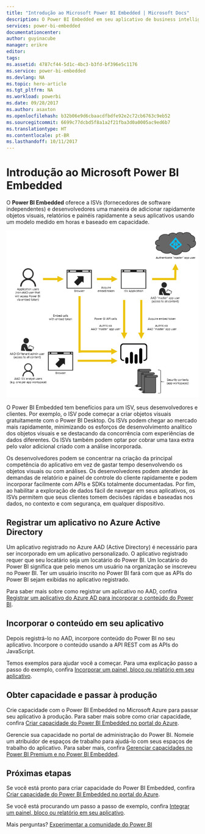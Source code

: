 ```yaml
---
title: "Introdução ao Microsoft Power BI Embedded | Microsoft Docs"
description: O Power BI Embedded em seu aplicativo de business intelligence
services: power-bi-embedded
documentationcenter: 
author: guyinacube
manager: erikre
editor: 
tags: 
ms.assetid: 4787cf44-5d1c-4bc3-b3fd-bf396e5c1176
ms.service: power-bi-embedded
ms.devlang: NA
ms.topic: hero-article
ms.tgt_pltfrm: NA
ms.workload: powerbi
ms.date: 09/28/2017
ms.author: asaxton
ms.openlocfilehash: b32b06e9d6cbaacdfbdfe92e2c72cb6763c9eb52
ms.sourcegitcommit: 6699c77dcbd5f8a1a2f21fba3d0a0005ac9ed6b7
ms.translationtype: HT
ms.contentlocale: pt-BR
ms.lasthandoff: 10/11/2017
---
```

# <a name="get-started-with-microsoft-power-bi-embedded"></a>Introdução ao Microsoft Power BI Embedded

O **Power BI Embedded** oferece a ISVs (fornecedores de software independentes) e desenvolvedores uma maneira de adicionar rapidamente objetos visuais, relatórios e painéis rapidamente a seus aplicativos usando um modelo medido em horas e baseado em capacidade.

![Diagrama do fluxo de incorporação](media/get-started/introduction.png)

O Power BI Embedded tem benefícios para um ISV, seus desenvolvedores e clientes. Por exemplo, o ISV pode começar a criar objetos visuais gratuitamente com o Power BI Desktop. Os ISVs podem chegar ao mercado mais rapidamente, minimizando os esforços de desenvolvimento analítico dos objetos visuais e se destacando da concorrência com experiências de dados diferentes. Os ISVs também podem optar por cobrar uma taxa extra pelo valor adicional criado com a análise incorporada.

Os desenvolvedores podem se concentrar na criação da principal competência do aplicativo em vez de gastar tempo desenvolvendo os objetos visuais ou com análises. Os desenvolvedores podem atender às demandas de relatório e painel de controle do cliente rapidamente e podem incorporar facilmente com APIs e SDKs totalmente documentadas. Por fim, ao habilitar a exploração de dados fácil de navegar em seus aplicativos, os ISVs permitem que seus clientes tomem decisões rápidas e baseadas nos dados, no contexto e com segurança, em qualquer dispositivo.

## <a name="register-an-application-within-azure-active-directory"></a>Registrar um aplicativo no Azure Active Directory

Um aplicativo registrado no Azure AAD (Active Directory) é necessário para ser incorporado em um aplicativo personalizado. O aplicativo registrado requer que seu locatário seja um locatário do Power BI. Um locatário do Power BI significa que pelo menos um usuário na organização se inscreveu no Power BI. Ter um usuário inscrito no Power BI fará com que as APIs do Power BI sejam exibidas no aplicativo registrado.

Para saber mais sobre como registrar um aplicativo no AAD, confira [Registrar um aplicativo do Azure AD para incorporar o conteúdo do Power BI](https://powerbi.microsoft.com/documentation/powerbi-developer-register-app/).

## <a name="embed-content-in-your-application"></a>Incorporar o conteúdo em seu aplicativo

Depois registrá-lo no AAD, incorpore conteúdo do Power BI no seu aplicativo. Incorpore o conteúdo usando a API REST com as APIs do JavaScript.

Temos exemplos para ajudar você a começar. Para uma explicação passo a passo do exemplo, confira [Incorporar um painel, bloco ou relatório em seu aplicativo](https://powerbi.microsoft.com/documentation/powerbi-developer-embed-sample-app-owns-data/).

## <a name="get-capacity-and-move-to-production"></a>Obter capacidade e passar à produção

Crie capacidade com o Power BI Embedded no Microsoft Azure para passar seu aplicativo à produção. Para saber mais sobre como criar capacidade, confira [Criar capacidade do Power BI Embedded no portal do Azure](create-capacity.md).

Gerencie sua capacidade no portal de administração do Power BI. Nomeie um atribuidor de espaços de trabalho para ajudá-lo com seus espaços de trabalho do aplicativo. Para saber mais, confira [Gerenciar capacidades no Power BI Premium e no Power BI Embedded](https://powerbi.microsoft.com/documentation/powerbi-admin-premium-manage/).

## <a name="next-steps"></a>Próximas etapas

Se você está pronto para criar capacidade do Power BI Embedded, confira [Criar capacidade do Power BI Embedded no portal do Azure](create-capacity.md).

Se você está procurando um passo a passo de exemplo, confira [Integrar um painel, bloco ou relatório em seu aplicativo](https://powerbi.microsoft.com/documentation/powerbi-developer-embed-sample-app-owns-data/).

Mais perguntas? [Experimentar a comunidade do Power BI](http://community.powerbi.com/)